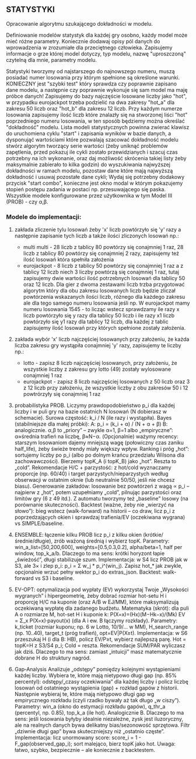 ## STATYSTYKI

Opracowanie algorytmu szukającego dokładności w modelu.

Definiowanie modelów statystyk dla każdej gry osobno, każdy model może mieć różne parametry. Koniecznie dodawaj opisy pól danych do wprowadzenia w zrozumiałe dla przeciętnego człowieka. Zapisujemy informacje o grze której model dotyczy, typ modelu, nazwę "uproszczoną" czytelną dla mnie, parametry modelu.

Statystyki tworzymy od najstarszego do najnowszego numeru, muszą posiadać numer losowania przy którym spełnione są określone warunki. KONIECZNY jest "szybki test" który sprawdza czy poprawnie zapisano dane modelu, a następnie czy poprawnie wykonuje się sam model ma maję próbce danych! Zapisujemy do bazy najczęście losowane liczby jako "hot", w przypadku eurojackpot trzeba podzielić na dwa zakresy "hot_a" dla zakresu 50 liczb oraz "hot_b" dla zakresu 12 liczb. Przy każdym numerze losowania zapisujemy ilość liczb które znalazły się na  stworzonej liści "hot" poprzedniego numeru losowania, w ten sposób będziemy można określać "dokładność" modelu. Lista modeli statystycznych powinna zwierać klawisz do uruchomiena cyklu "start" i zapisania wyników w bazie danych, a dysponująć wartościami które pozwalają szacować dokładność modelu stwórz algorytm tworzący serie wartości (żeby uniknąć problemów zapętlenia, przed pokazuj ile cykli zostało przewidzianych i szacuj czas potrzebny na ich wykonanie, oraz daj możliwość skrócenia takiej listy żeby maksymalnie zabierało to kilka godzin) do wyszukiwania najwyższej dokładności w ramach modelu, pozostaw dane które mają najwyższą dokładność i usuwaj pozostałe dane cykli; Wydaj się potrzebny dodakowy przycisk "start combo", konieczne jest okno modal w którym pokazujemy stopień postępu zadania w postaci np. przesuwającego się paska. Wszystkie modele konfigurowane przez użytkownika w tym Model III (PROB) - czy α,β.

### Modele do implementacji:

1. zakłada zliczenie tylu losowań żeby 'x' liczb powtórzyło się 'y' razy a następnie zapisanie tych liczb a także ilości zliczonych losowań np.: 
   
   - multi multi  - 28 liczb z tablicy 80 powtórzy się conajmniej 1 raz, 28 liczb z tablicy 80 powtórzy się conajmniej 2 razy, zapisujemy też ilość losowań która spełniła założenia
   - eurojackpot - 8 liczb z tablicy 50 powtórzy się conajmniej 1 raz a z tablicy 12 liczb niech 3 liczby powtórzą się conajmniej 1 raz, tutaj zapisujemy dwie wartości ilość potrzebnych losowań dla tablicy 50 oraz 12 liczb.
     Dla gier z dwoma zestawami liczb trzba przygotować algorytm który dla obu zakresu losowanych liczb będzie zliczał powtórzenia wskazanych ilości liczb, różnego dla każdego zakresu ale dla tego samego numeru losowania jeśli np. W eurojackpot mamy numeru losowania 1545 - to licząc wstecz sprawdzamy ile razy x liczb powtórzyło się y razy dla tablicy 50 liczb i ile razy x1 liczb powtórzyło się y1 razy dla tablicy 12 liczb, dla każdej z tablic zapisujemy ilość losowań przy których spełnione zostały założenia.

2. zakłada wybór 'x' liczb najczęściej losowanych przy założeniu, że każda liczba zakresu gry wystąpiła conajmniej 'y' razy, zapisujemy te liczby np.:
   
   - lotto - zapisz 8 liczb najczęściej losowanych, przy założeniu, że wszystkie liczby z zakresu gry lotto (49) zostały wylosowane conajmniej 1 raz
   - eurojackpot - zapisz 8 liczb najczęściej losowanych z 50 liczb oraz 3 z 12 liczb przy założeniu, że wszystkie liczby z obu zakresów 50 i 12 powtrórzyły się conajmniej 1 raz

3. probabilistyka PROB.
   Liczymy prawdopodobieństwo p_i dla każdej liczby i w puli gry na bazie ostatnich N losowań (N dobierasz w schemacie).
   Surowa częstość: k_i / N (ile razy i wystąpiła).
   Bayes (stabilniejsze dla małej próbki):
   A: p_i = (k_i + α) / (N + α + β)
   B: analogicznie.
   α,β to „priory” – zwykle α=1, β=1 albo „empiryczne”: α≈średnia trafień na liczbę, β≈N−α.
   (Opcjonalnie) ważymy recency: starszym losowaniom dajemy mniejszą wagę (połowiczny czas zaniku half_life), żeby świeże trendy miały większy wpływ.
   Ranking i próg „hot”: sortujemy liczby po p_i (albo po dolnym krańcu przedziału Wilsona dla zachowawczości). Bierzemy topK_A (i topK_B) jako „hot”. Reszta to „cold”.
   Rekomendacje H/C + parzystość: z hot/cold wyznaczamy proporcje (np. 60/40) i target parzystych/nieparzystych według obserwacji w ostatnim oknie (lub neutralnie 50/50, jeśli nie chcesz biasu).
   Generowanie zakładów: losowanie bez powtórzeń z wagą ∝ p_i – najpierw z „hot”, potem uzupełniamy „cold”, pilnując parzystości oraz limitów gry (6 z 49 itd.). Z automatu tworzymy też „baseline” losowy (na porównanie skuteczności).
   Backtest (ważne, żeby nie „wierzyć na słowo”): bieg wstecz (walk-forward) na historii – co draw, licz p_i z poprzedzających okien i sprawdzaj trafienia/EV (oczekiwana wygrana) vs SIMPLE/baseline.

4. ENSEMBLE: łączenie kilku PROB
   licz p_i z kilku okien (krótkie/średnie/długie), zrób ważoną średnią i wybierz topK.
   Parametry:
   win_a_list=[50,200,600], weights=[0.5,0.3,0.2], alpha/beta=1, half per window, top_k_a/b.
   Dlaczego to ma sens: krótki horyzont łapie „świeżość”, długi stabilizuje szum.
   Implementacja: w S4 licz PROB jak w S3, ale 3× i zlep p_i: p_i = Σ w_j * p_i^(win_j). Zapisz hot_* jak zwykle, opcjonalnie wrzuć pełny wektor p_i do extras_json.
   Backtest: walk-forward vs S3 i baseline.

5. EV-OPT: optymalizacja pod wypłaty (EV)
   wykorzystaj Twoje „Wysokości wygranych” i hipergeometrię, żeby dobrać rozmiar hot-setu H i proporcję H/C na kuponie (oraz A/B w EJ/MM), które maksymalizują oczekiwaną wypłatę dla zadanego budżetu.
   Matematyka (skrót): dla puli A o rozmiarze M, hot-set H i kuponie k:
   P(X=x)=(Hx)(M−Hk−x)/(Mk)
   EV = Σ_x P(X=x)·payout(x) (dla A i ew. B łączymy rozkłady).
   Parametry:
   k_ticket (rozmiar kuponu; np. 6 w Lotto, 10/9/… w MM), H_search_range (np. 10..40), target_t (próg trafień), opt=EV|P(X≥t).
   Implementacja: w S6 przeszukaj H (i dla B: HB), policz EV/P≥t, wybierz najlepszą parę. Hot = topK=H z S3/S4 p_i; Cold = reszta. Rekomendacje SUM/PAR wyliczasz jak dziś.
   Dlaczego to ma sens: zamiast „intuicji” masz matematycznie dobrane H do struktury nagród.

6. Gap‑Analysis
   Analizuje „odstępy” pomiędzy kolejnymi wystąpieniami każdej liczby. Wybiera te, które mają nietypowo długi gap (np. 85% percentyl): odstępy/„czasy oczekiwania” dla każdej liczby i policz liczbę losowań od ostatniego wystąpienia (gap) + rozkład gapów z historii. Następnie wybieraj te, które mają nietypowo długi gap wg empirycznego rozkładu (czyli rzadko bywały aż tak długo „w ciszy”).
   Parametry:
   win_a (okno do estymacji rozkładu gapów), q_thr_a (percentyl, np. 0.85), top_k_a (ile hot). Analogicznie B.
   Dlaczego to ma sens: jeśli losowania byłyby idealnie niezależne, zysk jest iluzoryczny, ale na realnych danych bywa delikatny bias/sezonowość sprzętowa. Filtr „dziwnie długi gap” bywa skuteczniejszy niż „ostatnio częste”.
   Implementacja: licz unormowany score: score_i = 1 - F_gap(observed_gap_i); sort malejąco, bierz topK jako hot.
   Uwaga: łatwo, szybko, bezpiecznie – ale koniecznie z backtestem.
